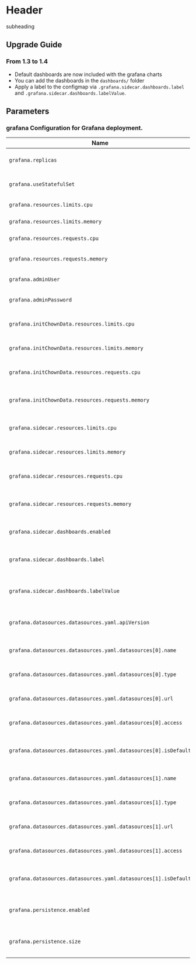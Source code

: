 # Header
subheading

## Upgrade Guide

### From 1.3 to 1.4
- Default dashboards are now included with the grafana charts
- You can add the dashboards in the `dashboards/` folder
- Apply a label to the configmap via `.grafana.sidecar.dashboards.label` and `.grafana.sidecar.dashboards.labelValue`.


## Parameters

### grafana Configuration for Grafana deployment.
| Name                                                            | Description                                        | Value                        |
| --------------------------------------------------------------- | -------------------------------------------------- | ---------------------------- |
| `grafana.replicas`                                              | StatefulSet configuration for Grafana.             | `1`                          |
| `grafana.useStatefulSet`                                        | Replicas configuration for Grafana.                | `true`                       |
| `grafana.resources.limits.cpu`                                  | CPU limit for Grafana.                             | `100m`                       |
| `grafana.resources.limits.memory`                               | Memory limit for Grafana.                          | `128Mi`                      |
| `grafana.resources.requests.cpu`                                | CPU request for Grafana.                           | `100m`                       |
| `grafana.resources.requests.memory`                             | Memory request for Grafana.                        | `128Mi`                      |
| `grafana.adminUser`                                             | Admin user for Grafana.                            | `""`                         |
| `grafana.adminPassword`                                         | Admin password for Grafana.                        | `""`                         |
| `grafana.initChownData.resources.limits.cpu`                    | CPU limit for initializing chown data.             | `100m`                       |
| `grafana.initChownData.resources.limits.memory`                 | Memory limit for initializing chown data.          | `128Mi`                      |
| `grafana.initChownData.resources.requests.cpu`                  | CPU request for initializing chown data.           | `100m`                       |
| `grafana.initChownData.resources.requests.memory`               | Memory request for initializing chown data.        | `128Mi`                      |
| `grafana.sidecar.resources.limits.cpu`                          | CPU limit for Grafana sidecar.                     | `100m`                       |
| `grafana.sidecar.resources.limits.memory`                       | Memory limit for Grafana sidecar.                  | `100Mi`                      |
| `grafana.sidecar.resources.requests.cpu`                        | CPU request for Grafana sidecar.                   | `50m`                        |
| `grafana.sidecar.resources.requests.memory`                     | Memory request for Grafana sidecar.                | `50Mi`                       |
| `grafana.sidecar.dashboards.enabled`                            | Whether to enable/disable dashboards               | `false`                      |
| `grafana.sidecar.dashboards.label`                              | Label key for grafana dashboard configmap          | `truefoundry_truevisibility` |
| `grafana.sidecar.dashboards.labelValue`                         | Label value for grafana dashboard configmap        | `owner`                      |
| `grafana.datasources.datasources.yaml.apiVersion`               | API version for the datasource configuration.      | `1`                          |
| `grafana.datasources.datasources.yaml.datasources[0].name`      | Name of the first datasource.                      | `Prometheus`                 |
| `grafana.datasources.datasources.yaml.datasources[0].type`      | Type of the first datasource.                      | `prometheus`                 |
| `grafana.datasources.datasources.yaml.datasources[0].url`       | URL for the first datasource.                      | `http://prometheus-kube-prometheus-prometheus.prometheus.svc.cluster.local:9090` |
| `grafana.datasources.datasources.yaml.datasources[0].access`    | Access type for the first datasource.              | `proxy`                      |
| `grafana.datasources.datasources.yaml.datasources[0].isDefault` | Specify if the first datasource is the default.    | `true`                    |
| `grafana.datasources.datasources.yaml.datasources[1].name`      | Name of the second datasource.                     | `Loki`                       |
| `grafana.datasources.datasources.yaml.datasources[1].type`      | Type of the second datasource.                     | `loki`                       |
| `grafana.datasources.datasources.yaml.datasources[1].url`       | URL for the second datasource.                     | `http://loki.loki.svc.cluster.local:3100` |
| `grafana.datasources.datasources.yaml.datasources[1].access`    | Access type for the second datasource.             | `proxy`              |
| `grafana.datasources.datasources.yaml.datasources[1].isDefault` | Specify if the second datasource is the default.   | `false`              |
| `grafana.persistence.enabled`                                   | Enable or disable persistence for Grafana.         | `true`               |
| `grafana.persistence.size`                                      | Size of the persisted storage for Grafana.         | `10Gi`               |

